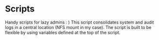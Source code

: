 # Scripts
Handy scripts for lazy admins : )
This script consolidates system and audit logs in a central location (NFS mount in my case).  The script is built to be flexible by using variables defined at the top of the script.
